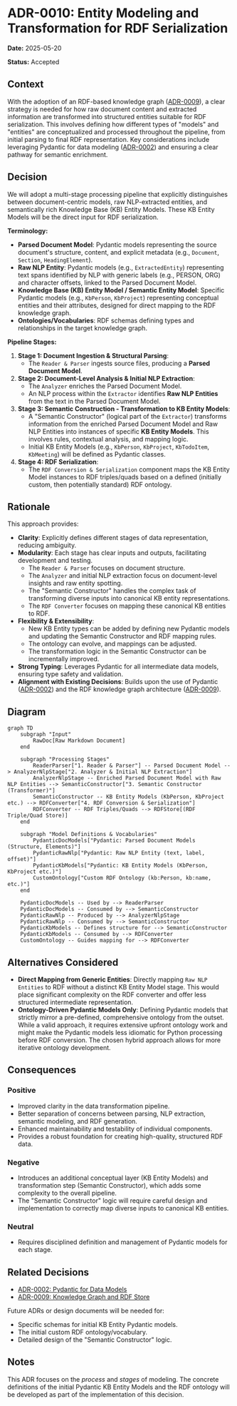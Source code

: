# ADR-0010: Entity Modeling and Transformation for RDF Serialization

**Date:** 2025-05-20

**Status:** Accepted

## Context

With the adoption of an RDF-based knowledge graph ([ADR-0009](0009-knowledge-graph-rdf-store.md)), a clear strategy is needed for how raw document content and extracted information are transformed into structured entities suitable for RDF serialization. This involves defining how different types of "models" and "entities" are conceptualized and processed throughout the pipeline, from initial parsing to final RDF representation. Key considerations include leveraging Pydantic for data modeling ([ADR-0002](0002-pydantic-for-data-models.md)) and ensuring a clear pathway for semantic enrichment.

## Decision

We will adopt a multi-stage processing pipeline that explicitly distinguishes between document-centric models, raw NLP-extracted entities, and semantically rich Knowledge Base (KB) Entity Models. These KB Entity Models will be the direct input for RDF serialization.

**Terminology:**

*   **Parsed Document Model**: Pydantic models representing the source document's structure, content, and explicit metadata (e.g., `Document`, `Section`, `HeadingElement`).
*   **Raw NLP Entity**: Pydantic models (e.g., `ExtractedEntity`) representing text spans identified by NLP with generic labels (e.g., PERSON, ORG) and character offsets, linked to the Parsed Document Model.
*   **Knowledge Base (KB) Entity Model / Semantic Entity Model**: Specific Pydantic models (e.g., `KbPerson`, `KbProject`) representing conceptual entities and their attributes, designed for direct mapping to the RDF knowledge graph.
*   **Ontologies/Vocabularies**: RDF schemas defining types and relationships in the target knowledge graph.

**Pipeline Stages:**

1.  **Stage 1: Document Ingestion & Structural Parsing**:
    *   The `Reader & Parser` ingests source files, producing a **Parsed Document Model**.
2.  **Stage 2: Document-Level Analysis & Initial NLP Extraction**:
    *   The `Analyzer` enriches the Parsed Document Model.
    *   An NLP process within the `Extractor` identifies **Raw NLP Entities** from the text in the Parsed Document Model.
3.  **Stage 3: Semantic Construction - Transformation to KB Entity Models**:
    *   A "Semantic Constructor" (logical part of the `Extractor`) transforms information from the enriched Parsed Document Model and Raw NLP Entities into instances of specific **KB Entity Models**. This involves rules, contextual analysis, and mapping logic.
    *   Initial KB Entity Models (e.g., `KbPerson`, `KbProject`, `KbTodoItem`, `KbMeeting`) will be defined as Pydantic classes.
4.  **Stage 4: RDF Serialization**:
    *   The `RDF Conversion & Serialization` component maps the KB Entity Model instances to RDF triples/quads based on a defined (initially custom, then potentially standard) RDF ontology.

## Rationale

This approach provides:

*   **Clarity**: Explicitly defines different stages of data representation, reducing ambiguity.
*   **Modularity**: Each stage has clear inputs and outputs, facilitating development and testing.
    *   The `Reader & Parser` focuses on document structure.
    *   The `Analyzer` and initial NLP extraction focus on document-level insights and raw entity spotting.
    *   The "Semantic Constructor" handles the complex task of transforming diverse inputs into canonical KB entity representations.
    *   The `RDF Converter` focuses on mapping these canonical KB entities to RDF.
*   **Flexibility & Extensibility**:
    *   New KB Entity types can be added by defining new Pydantic models and updating the Semantic Constructor and RDF mapping rules.
    *   The ontology can evolve, and mappings can be adjusted.
    *   The transformation logic in the Semantic Constructor can be incrementally improved.
*   **Strong Typing**: Leverages Pydantic for all intermediate data models, ensuring type safety and validation.
*   **Alignment with Existing Decisions**: Builds upon the use of Pydantic ([ADR-0002](0002-pydantic-for-data-models.md)) and the RDF knowledge graph architecture ([ADR-0009](0009-knowledge-graph-rdf-store.md)).

## Diagram

```mermaid
graph TD
    subgraph "Input"
        RawDoc[Raw Markdown Document]
    end

    subgraph "Processing Stages"
        ReaderParser["1. Reader & Parser"] -- Parsed Document Model --> AnalyzerNlpStage["2. Analyzer & Initial NLP Extraction"]
        AnalyzerNlpStage -- Enriched Parsed Document Model with Raw NLP Entities --> SemanticConstructor["3. Semantic Constructor (Transformer)"]
        SemanticConstructor -- KB Entity Models (KbPerson, KbProject etc.) --> RDFConverter["4. RDF Conversion & Serialization"]
        RDFConverter -- RDF Triples/Quads --> RDFStore[(RDF Triple/Quad Store)]
    end

    subgraph "Model Definitions & Vocabularies"
        PydanticDocModels["Pydantic: Parsed Document Models (Structure, Elements)"]
        PydanticRawNlp["Pydantic: Raw NLP Entity (text, label, offset)"]
        PydanticKbModels["Pydantic: KB Entity Models (KbPerson, KbProject etc.)"]
        CustomOntology["Custom RDF Ontology (kb:Person, kb:name, etc.)"]
    end
    
    PydanticDocModels -- Used by --> ReaderParser
    PydanticDocModels -- Consumed by --> SemanticConstructor
    PydanticRawNlp -- Produced by --> AnalyzerNlpStage
    PydanticRawNlp -- Consumed by --> SemanticConstructor
    PydanticKbModels -- Defines structure for --> SemanticConstructor
    PydanticKbModels -- Consumed by --> RDFConverter
    CustomOntology -- Guides mapping for --> RDFConverter
```

## Alternatives Considered

*   **Direct Mapping from Generic Entities**: Directly mapping `Raw NLP Entities` to RDF without a distinct KB Entity Model stage. This would place significant complexity on the RDF converter and offer less structured intermediate representation.
*   **Ontology-Driven Pydantic Models Only**: Defining Pydantic models that strictly mirror a pre-defined, comprehensive ontology from the outset. While a valid approach, it requires extensive upfront ontology work and might make the Pydantic models less idiomatic for Python processing before RDF conversion. The chosen hybrid approach allows for more iterative ontology development.

## Consequences

### Positive
*   Improved clarity in the data transformation pipeline.
*   Better separation of concerns between parsing, NLP extraction, semantic modeling, and RDF generation.
*   Enhanced maintainability and testability of individual components.
*   Provides a robust foundation for creating high-quality, structured RDF data.

### Negative
*   Introduces an additional conceptual layer (KB Entity Models) and transformation step (Semantic Constructor), which adds some complexity to the overall pipeline.
*   The "Semantic Constructor" logic will require careful design and implementation to correctly map diverse inputs to canonical KB entities.

### Neutral
*   Requires disciplined definition and management of Pydantic models for each stage.

## Related Decisions

*   [ADR-0002: Pydantic for Data Models](0002-pydantic-for-data-models.md)
*   [ADR-0009: Knowledge Graph and RDF Store](0009-knowledge-graph-rdf-store.md)

Future ADRs or design documents will be needed for:
*   Specific schemas for initial KB Entity Pydantic models.
*   The initial custom RDF ontology/vocabulary.
*   Detailed design of the "Semantic Constructor" logic.

## Notes

This ADR focuses on the *process* and *stages* of modeling. The concrete definitions of the initial Pydantic KB Entity Models and the RDF ontology will be developed as part of the implementation of this decision.